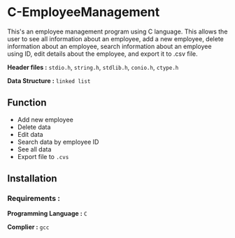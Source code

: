 # C-EmployeeManagement
This's an employee management program using C language. This allows the user to see all information about an employee, add a new employee, delete information about an employee, search information about an employee using ID, edit details about the employee, and export it to .csv file.

**Header files :** `stdio.h`,  `string.h`,  `stdlib.h`, `conio.h`, `ctype.h`

**Data Structure :** `linked list`

## Function
   - Add new employee
   - Delete data
   - Edit data
   - Search data by employee ID
   - See all data
   - Export file to `.cvs`

## Installation

### Requirements :
**Programming Language :** `C`

**Complier :** `gcc`
